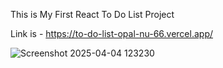 This is My First React To Do List Project

Link is - https://to-do-list-opal-nu-66.vercel.app/

![Screenshot 2025-04-04 123230](https://github.com/user-attachments/assets/37b61bd3-05e5-4282-9529-7a4652cc617b)
